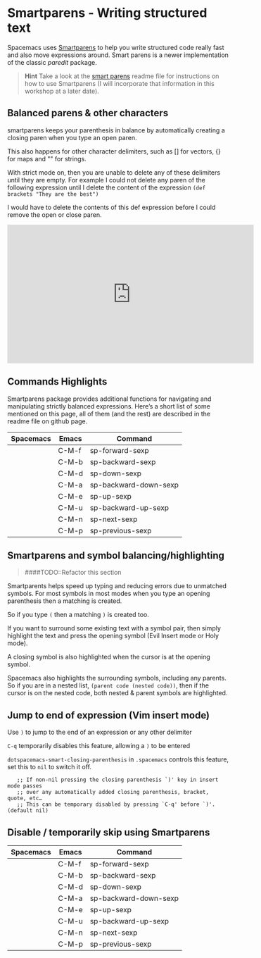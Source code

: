 # Smartparens - Writing structured text

Spacemacs uses [Smartparens](https://github.com/Fuco1/smartparens) to help you write structured code really fast and also move expressions around.  Smart parens is a newer implementation of the classic _paredit_ package.

> **Hint** Take a look at the [smart parens](https://github.com/Fuco1/smartparens) readme file for instructions on how to use Smartparens (I will incorporate that information in this workshop at a later date).

## Balanced parens & other characters

smartparens keeps your parenthesis in balance by automatically creating a closing paren when you type an open paren.

This also happens for other character delimiters, such as [] for vectors, {} for maps and "" for strings.

With strict mode on, then you are unable to delete any of these delimiters until they are empty.  For example I could not delete any paren of the following expression until I delete the content of the expression `(def brackets "They are the best")`

I would have to delete the contents of this def expression before I could remove the open or close paren.

<p align="center">
  <iframe width="560" height="315" src="https://www.youtube.com/embed/lLo72SxtrWw" frameborder="0" allowfullscreen></iframe>
</p>

## Commands Highlights

Smartparens package provides additional functions for navigating and manipulating strictly balanced expressions. Here’s a short list of some mentioned on this page, all of them (and the rest) are described in the readme file on github page.

| Spacemacs | Emacs | Command               |
|-----------|-------|-----------------------|
|           | C-M-f | sp-forward-sexp       |
|           | C-M-b | sp-backward-sexp      |
|           | C-M-d | sp-down-sexp          |
|           | C-M-a | sp-backward-down-sexp |
|           | C-M-e | sp-up-sexp            |
|           | C-M-u | sp-backward-up-sexp   |
|           | C-M-n | sp-next-sexp          |
|           | C-M-p | sp-previous-sexp      |



## Smartparens and symbol balancing/highlighting

> ####TODO::Refactor this section

Smartparents helps speed up typing and reducing errors due to unmatched symbols.  For most symbols in most modes when you type an opening parenthesis then a matching  is created.

So if you type `(` then a matching `)` is created too.


If you want to surround some existing text with a symbol pair, then simply highlight the text and press the opening symbol (Evil Insert mode or Holy mode).

A closing symbol is also highlighted when the cursor is at the opening symbol.

Spacemacs also highlights the surrounding symbols, including any parents.  So if you are in a nested list, `(parent code (nested code))`, then if the cursor is on the nested code, both nested & parent symbols are highlighted.


## Jump to end of expression (Vim insert mode)

Use `)` to jump to the end of an expression or any other delimiter

`C-q` temporarily disables this feature, allowing a `)` to be entered

`dotspacemacs-smart-closing-parenthesis` in `.spacemacs` controls this feature, set this to `nil` to switch it off.

```
   ;; If non-nil pressing the closing parenthesis `)' key in insert mode passes
   ;; over any automatically added closing parenthesis, bracket, quote, etc…
   ;; This can be temporary disabled by pressing `C-q' before `)'. (default nil)
```



## Disable / temporarily skip using Smartparens


| Spacemacs | Emacs | Command               |
|-----------|-------|-----------------------|
|           | C-M-f | sp-forward-sexp       |
|           | C-M-b | sp-backward-sexp      |
|           | C-M-d | sp-down-sexp          |
|           | C-M-a | sp-backward-down-sexp |
|           | C-M-e | sp-up-sexp            |
|           | C-M-u | sp-backward-up-sexp   |
|           | C-M-n | sp-next-sexp          |
|           | C-M-p | sp-previous-sexp      |
